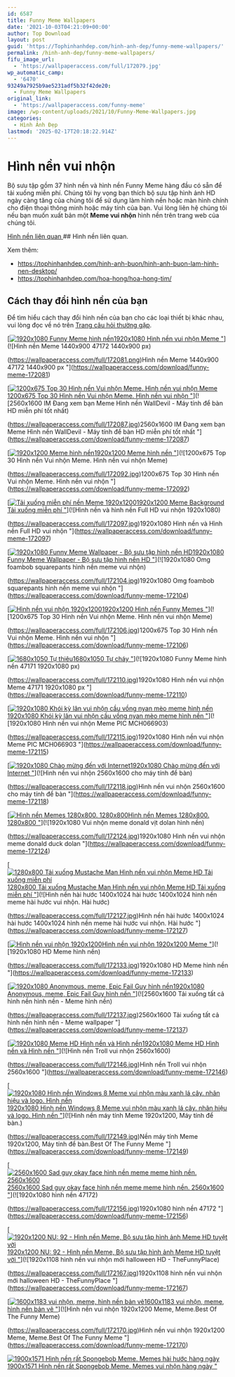 ```yaml
---
id: 6587
title: Funny Meme Wallpapers
date: '2021-10-03T04:21:09+00:00'
author: Top Download
layout: post
guid: 'https://Tophinhanhdep.com/hinh-anh-dep/funny-meme-wallpapers/'
permalink: /hinh-anh-dep/funny-meme-wallpapers/
fifu_image_url:
  - 'https://wallpaperaccess.com/full/172079.jpg'
wp_automatic_camp:
  - '6470'
93249a7925b9ae5231adf5b32f42de20:
  - Funny Meme Wallpapers
original_link:
  - 'https://wallpaperaccess.com/funny-meme'
image: /wp-content/uploads/2021/10/Funny-Meme-Wallpapers.jpg
categories:
  - Hình Ảnh Đẹp
lastmod: '2025-02-17T20:18:22.914Z'
---
```

# Hình nền vui nhộn

Bộ sưu tập gồm 37 hình nền và hình nền Funny Meme hàng đầu có sẵn để tải xuống miễn phí. Chúng tôi hy vọng bạn thích bộ sưu tập hình ảnh HD ngày càng tăng của chúng tôi để sử dụng làm hình nền hoặc màn hình chính cho điện thoại thông minh hoặc máy tính của bạn. Vui lòng liên hệ chúng tôi nếu bạn muốn xuất bản một **Meme vui nhộn** hình nền trên trang web của chúng tôi.

[Hình nền liên quan ](#related) ## Hình nền liên quan.

   
 Xem thêm:

   
- <https://tophinhanhdep.com/hinh-anh-buon/hinh-anh-buon-lam-hinh-nen-desktop/>
- <https://tophinhanhdep.com/hoa-hong/hoa-hong-tim/>

## Cách thay đổi hình nền của bạn

Để tìm hiểu cách thay đổi hình nền của bạn cho các loại thiết bị khác nhau, vui lòng đọc về nó trên [Trang câu hỏi thường gặp](https://tophinhanhdep.com/faq/).

  
[[![1920x1080 Funny Meme hình nền](https://wallpaperaccess.com/full/172079.jpg)1920x1080 Hình nền vui nhộn Meme "](https://wallpaperaccess.com/download/funny-meme-172079)](![Hình nền Meme 1440x900 47172 1440x900 px)

(https://wallpaperaccess.com/full/172081.png)Hình nền Meme 1440x900 47172 1440x900 px "](https://wallpaperaccess.com/download/funny-meme-172081)

[[![1200x675 Top 30 Hình nền Vui nhộn Meme.  Hình nền vui nhộn Meme](https://wallpaperaccess.com/full/172084.jpg)1200x675 Top 30 Hình nền Vui nhộn Meme. Hình nền vui nhộn "](https://wallpaperaccess.com/download/funny-meme-172084)](![2560x1600 IM Đang xem bạn Meme Hình nền WallDevil - Máy tính để bàn HD miễn phí tốt nhất)

(https://wallpaperaccess.com/full/172087.jpg)2560x1600 IM Đang xem bạn Meme Hình nền WallDevil - Máy tính để bàn HD miễn phí tốt nhất "](https://wallpaperaccess.com/download/funny-meme-172087)

[[![1920x1200 Meme hình nền](https://wallpaperaccess.com/full/172089.jpg)1920x1200 Meme hình nền "](https://wallpaperaccess.com/download/funny-meme-172089)](![1200x675 Top 30 Hình nền Vui nhộn Meme.  Hình nền vui nhộn Meme)

(https://wallpaperaccess.com/full/172092.jpg)1200x675 Top 30 Hình nền Vui nhộn Meme. Hình nền vui nhộn "](https://wallpaperaccess.com/download/funny-meme-172092)

[[![Tải xuống miễn phí nền Meme 1920x1200](https://wallpaperaccess.com/full/172093.jpg)1920x1200 Meme Background Tải xuống miễn phí "](https://wallpaperaccess.com/download/funny-meme-172093)](![Hình nền và hình nền Full HD vui nhộn 1920x1080)

(https://wallpaperaccess.com/full/172097.jpg)1920x1080 Hình nền và Hình nền Full HD vui nhộn "](https://wallpaperaccess.com/download/funny-meme-172097)

[[![1920x1080 Funny Meme Wallpaper - Bộ sưu tập hình nền HD](https://wallpaperaccess.com/full/172098.jpg)1920x1080 Funny Meme Wallpaper - Bộ sưu tập hình nền HD "](https://wallpaperaccess.com/download/funny-meme-172098)](![1920x1080 Omg foambob squarepants hình nền meme vui nhộn)

(https://wallpaperaccess.com/full/172104.jpg)1920x1080 Omg foambob squarepants hình nền meme vui nhộn "](https://wallpaperaccess.com/download/funny-meme-172104)

[[![Hình nền vui nhộn 1920x1200](https://wallpaperaccess.com/full/172105.jpg)1920x1200 Hình nền Funny Memes "](https://wallpaperaccess.com/download/funny-meme-172105)](![1200x675 Top 30 Hình nền Vui nhộn Meme.  Hình nền vui nhộn Meme)

(https://wallpaperaccess.com/full/172106.jpg)1200x675 Top 30 Hình nền Vui nhộn Meme. Hình nền vui nhộn "](https://wallpaperaccess.com/download/funny-meme-172106)

[[![1680x1050 Tự thiêu](https://wallpaperaccess.com/full/95015.jpg)1680x1050 Tự cháy "](https://wallpaperaccess.com/download/funny-meme-95015)](![1920x1080 Funny Meme hình nền 47171 1920x1080 px)

(https://wallpaperaccess.com/full/172110.jpg)1920x1080 Hình nền vui nhộn Meme 47171 1920x1080 px "](https://wallpaperaccess.com/download/funny-meme-172110)

[[![1920x1080 Khói kỳ lân vui nhộn cầu vồng nyan mèo meme hình nền](https://wallpaperaccess.com/full/172114.jpg)1920x1080 Khói kỳ lân vui nhộn cầu vồng nyan mèo meme hình nền "](https://wallpaperaccess.com/download/funny-meme-172114)](![1920x1080 Hình nền vui nhộn Meme PIC MCH066903)

(https://wallpaperaccess.com/full/172115.jpg)1920x1080 Hình nền vui nhộn Meme PIC MCH066903 "](https://wallpaperaccess.com/download/funny-meme-172115)

[[![1920x1080 Chào mừng đến với Internet](https://wallpaperaccess.com/full/172117.jpg)1920x1080 Chào mừng đến với Internet "](https://wallpaperaccess.com/download/funny-meme-172117)](![Hình nền vui nhộn 2560x1600 cho máy tính để bàn)

(https://wallpaperaccess.com/full/172118.jpg)Hình nền vui nhộn 2560x1600 cho máy tính để bàn "](https://wallpaperaccess.com/download/funny-meme-172118)

[[![Hình nền Memes 1280x800.  1280x800](https://wallpaperaccess.com/full/172120.jpg)Hình nền Memes 1280x800. 1280x800 "](https://wallpaperaccess.com/download/funny-meme-172120)](![1920x1080 Vui nhộn meme donald vịt dolan hình nền)

(https://wallpaperaccess.com/full/172124.jpg)1920x1080 Hình nền vui nhộn meme donald duck dolan "](https://wallpaperaccess.com/download/funny-meme-172124)

[[![1280x800 Tải xuống Mustache Man Hình nền vui nhộn Meme HD Tải xuống miễn phí](https://wallpaperaccess.com/full/172125.jpg)1280x800 Tải xuống Mustache Man Hình nền vui nhộn Meme HD Tải xuống miễn phí "](https://wallpaperaccess.com/download/funny-meme-172125)](![Hình nền hài hước 1400x1024 hài hước 1400x1024 hình nền meme hài hước vui nhộn.  Hài hước)

(https://wallpaperaccess.com/full/172127.jpg)Hình nền hài hước 1400x1024 hài hước 1400x1024 hình nền meme hài hước vui nhộn. Hài hước "](https://wallpaperaccess.com/download/funny-meme-172127)

[[![Hình nền vui nhộn 1920x1200](https://wallpaperaccess.com/full/172128.jpg)Hình nền vui nhộn 1920x1200 Meme "](https://wallpaperaccess.com/download/funny-meme-172128)](![1920x1080 HD Meme hình nền)

(https://wallpaperaccess.com/full/172133.jpg)1920x1080 HD Meme hình nền "](https://wallpaperaccess.com/download/funny-meme-172133)

[[![1920x1080 Anonymous, meme, Epic Fail Guy hình nền](https://wallpaperaccess.com/full/172135.jpg)1920x1080 Anonymous, meme, Epic Fail Guy hình nền "](https://wallpaperaccess.com/download/funny-meme-172135)](![2560x1600 Tải xuống tất cả hình nền hình nền - Meme hình nền)

(https://wallpaperaccess.com/full/172137.jpg)2560x1600 Tải xuống tất cả hình nền hình nền - Meme wallpaper "](https://wallpaperaccess.com/download/funny-meme-172137)

[[![1920x1080 Meme HD Hình nền và Hình nền](https://wallpaperaccess.com/full/172145.jpg)1920x1080 Meme HD Hình nền và Hình nền "](https://wallpaperaccess.com/download/funny-meme-172145)](![Hình nền Troll vui nhộn 2560x1600)

(https://wallpaperaccess.com/full/172146.jpg)Hình nền Troll vui nhộn 2560x1600 "](https://wallpaperaccess.com/download/funny-meme-172146)

[[![1920x1080 Hình nền Windows 8 Meme vui nhộn màu xanh lá cây.  nhãn hiệu và logo.  Hình nền](https://wallpaperaccess.com/full/172148.jpg)1920x1080 Hình nền Windows 8 Meme vui nhộn màu xanh lá cây. nhãn hiệu và logo. Hình nền "](https://wallpaperaccess.com/download/funny-meme-172148)](![Hình nền máy tính Meme 1920x1200, Máy tính để bàn.)

(https://wallpaperaccess.com/full/172149.jpg)Nền máy tính Meme 1920x1200, Máy tính để bàn.Best Of The Funny Meme "](https://wallpaperaccess.com/download/funny-meme-172149)

[[![2560x1600 Sad guy okay face hình nền meme meme hình nền.  2560x1600](https://wallpaperaccess.com/full/172152.jpg)2560x1600 Sad guy okay face hình nền meme meme hình nền. 2560x1600 "](https://wallpaperaccess.com/download/funny-meme-172152)](![1920x1080 hình nền 47172)

(https://wallpaperaccess.com/full/172156.jpg)1920x1080 hình nền 47172 "](https://wallpaperaccess.com/download/funny-meme-172156)

[[![1920x1200 NU: 92 - Hình nền Meme, Bộ sưu tập hình ảnh Meme HD tuyệt vời](https://wallpaperaccess.com/full/172165.jpg)1920x1200 NU: 92 - Hình nền Meme, Bộ sưu tập hình ảnh Meme HD tuyệt vời "](https://wallpaperaccess.com/download/funny-meme-172165)](![1920x1108 hình nền vui nhộn mới halloween HD - TheFunnyPlace)

(https://wallpaperaccess.com/full/172167.jpg)1920x1108 hình nền vui nhộn mới halloween HD - TheFunnyPlace "](https://wallpaperaccess.com/download/funny-meme-172167)

[[![1600x1183 vui nhộn, meme, hình nền bản vẽ](https://wallpaperaccess.com/full/172168.jpg)1600x1183 vui nhộn, meme, hình nền bản vẽ "](https://wallpaperaccess.com/download/funny-meme-172168)](![Hình nền vui nhộn 1920x1200 Meme, Meme.Best Of The Funny Meme)

(https://wallpaperaccess.com/full/172170.jpg)Hình nền vui nhộn 1920x1200 Meme, Meme.Best Of The Funny Meme "](https://wallpaperaccess.com/download/funny-meme-172170)

[![1900x1571 Hình nền rất Spongebob Meme.  Memes hài hước hàng ngày](https://wallpaperaccess.com/full/172172.jpg)1900x1571 Hình nền rất Spongebob Meme. Memes vui nhộn hàng ngày "](https://wallpaperaccess.com/download/funny-meme-172172)
